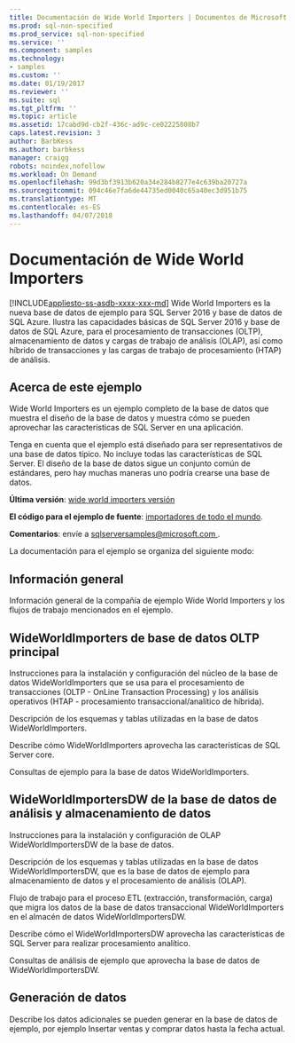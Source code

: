 ```yaml
---
title: Documentación de Wide World Importers | Documentos de Microsoft
ms.prod: sql-non-specified
ms.prod_service: sql-non-specified
ms.service: ''
ms.component: samples
ms.technology:
- samples
ms.custom: ''
ms.date: 01/19/2017
ms.reviewer: ''
ms.suite: sql
ms.tgt_pltfrm: ''
ms.topic: article
ms.assetid: 17cabd9d-cb2f-436c-ad9c-ce02225808b7
caps.latest.revision: 3
author: BarbKess
ms.author: barbkess
manager: craigg
robots: noindex,nofollow
ms.workload: On Demand
ms.openlocfilehash: 99d3bf3913b620a34e284b8277e4c639ba20727a
ms.sourcegitcommit: 094c46e7fa6de44735ed0040c65a40ec3d951b75
ms.translationtype: MT
ms.contentlocale: es-ES
ms.lasthandoff: 04/07/2018
---
```

# <a name="wide-world-importers-documentation"></a>Documentación de Wide World Importers
[!INCLUDE[appliesto-ss-asdb-xxxx-xxx-md](../../includes/appliesto-ss-asdb-xxxx-xxx-md.md)]
Wide World Importers es la nueva base de datos de ejemplo para SQL Server 2016 y base de datos de SQL Azure. Ilustra las capacidades básicas de SQL Server 2016 y base de datos de SQL Azure, para el procesamiento de transacciones (OLTP), almacenamiento de datos y cargas de trabajo de análisis (OLAP), así como híbrido de transacciones y las cargas de trabajo de procesamiento (HTAP) de análisis.

## <a name="about-this-sample"></a>Acerca de este ejemplo

Wide World Importers es un ejemplo completo de la base de datos que muestra el diseño de la base de datos y muestra cómo se pueden aprovechar las características de SQL Server en una aplicación.

Tenga en cuenta que el ejemplo está diseñado para ser representativos de una base de datos típico. No incluye todas las características de SQL Server. El diseño de la base de datos sigue un conjunto común de estándares, pero hay muchas maneras uno podría crearse una base de datos.

**Última versión**: [wide world importers versión](http://go.microsoft.com/fwlink/?LinkID=800630)

**El código para el ejemplo de fuente**: [importadores de todo el mundo](https://github.com/Microsoft/sql-server-samples/tree/master/samples/databases/wide-world-importers).

**Comentarios**: envíe a [ sqlserversamples@microsoft.com ](mailto:sqlserversamples@microsoft.com).

La documentación para el ejemplo se organiza del siguiente modo:

## <a name="overview"></a>Información general

Información general de la compañía de ejemplo Wide World Importers y los flujos de trabajo mencionados en el ejemplo.

## <a name="main-oltp-database-wideworldimporters"></a>WideWorldImporters de base de datos OLTP principal

Instrucciones para la instalación y configuración del núcleo de la base de datos WideWorldImporters que se usa para el procesamiento de transacciones (OLTP - OnLine Transaction Processing) y los análisis operativos (HTAP - procesamiento transaccional/analítico de híbrida).

Descripción de los esquemas y tablas utilizadas en la base de datos WideWorldImporters.  

Describe cómo WideWorldImporters aprovecha las características de SQL Server core.

Consultas de ejemplo para la base de datos WideWorldImporters.

## <a name="data-warehousing-and-analytics-database-wideworldimportersdw"></a>WideWorldImportersDW de la base de datos de análisis y almacenamiento de datos

Instrucciones para la instalación y configuración de OLAP WideWorldImportersDW de la base de datos.

Descripción de los esquemas y tablas utilizadas en la base de datos WideWorldImportersDW, que es la base de datos de ejemplo para almacenamiento de datos y el procesamiento de análisis (OLAP).

Flujo de trabajo para el proceso ETL (extracción, transformación, carga) que migra los datos de la base de datos transaccional WideWorldImporters en el almacén de datos WideWorldImportersDW.

Describe cómo el WideWorldImportersDW aprovecha las características de SQL Server para realizar procesamiento analítico.

Consultas de análisis de ejemplo que aprovecha la base de datos de WideWorldImportersDW.

## <a name="data-generation"></a>Generación de datos

Describe los datos adicionales se pueden generar en la base de datos de ejemplo, por ejemplo Insertar ventas y comprar datos hasta la fecha actual.
